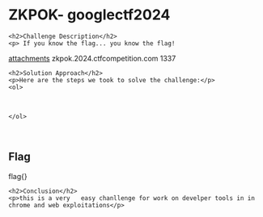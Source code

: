
<!DOCTYPE html>
<html>

<body>
    <h1>ZKPOK- googlectf2024</h1>

    <h2>Challenge Description</h2>
    <p> If you know the flag... you know the flag!



<a href="https://storage.googleapis.com/2024-attachments/14527345bb2b33eed7cfaf883eb6d307da3abc8028f669559979cc120a3e7b7cf5e7cd4322301bb1a0dccb96d6579d54a6f0e582fdc5ae014a6a4a1947f9ff06.zip">attachments</a> zkpok.2024.ctfcompetition.com 1337
</p>
 
    <h2>Solution Approach</h2>
    <p>Here are the steps we took to solve the challenge:</p>
    <ol>
<pre>

</pre>        
       
    
    </ol>
<br>
    <h2>Flag</h2>
    <p class="flag">flag{}
</p>

    <h2>Conclusion</h2>
    <p>this is a very   easy chanllenge for work on develper tools in in chrome and web exploitations</p>
</body>
</html>


